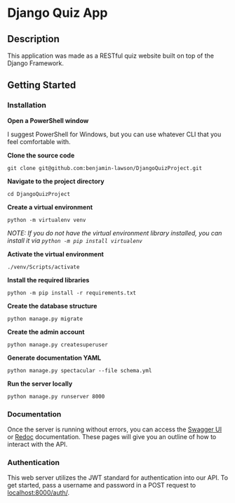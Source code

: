 # Django Quiz App

## Description
This application was made as a RESTful quiz website built on top of the Django Framework.

## Getting Started

### Installation
**Open a PowerShell window**

I suggest PowerShell for Windows, but you can use whatever CLI that you feel comfortable with.

**Clone the source code** 

```
git clone git@github.com:benjamin-lawson/DjangoQuizProject.git
```

**Navigate to the project directory** 

```
cd DjangoQuizProject
```

**Create a virtual environment** 

```
python -m virtualenv venv
```
*NOTE: If you do not have the virtual environment library installed, you can install it via `python -m pip install virtualenv`*

**Activate the virtual environment** 

```
./venv/Scripts/activate
```

**Install the required libraries** 

```
python -m pip install -r requirements.txt
```

**Create the database structure** 

```
python manage.py migrate
```

**Create the admin account**

```
python manage.py createsuperuser
```

**Generate documentation YAML**

```
python manage.py spectacular --file schema.yml
```

**Run the server locally**

```
python manage.py runserver 8000
```

### Documentation
Once the server is running without errors, you can access the 
[Swagger UI](http://localhost:8000/schema/swagger-ui) or [Redoc](http://localhost:8000/schema/redoc/) documentation.
These pages will give you an outline of how to interact with the API.

### Authentication
This web server utilizes the JWT standard for authentication into our API. To get started, pass a username and password 
in a POST request to [localhost:8000/auth/](http://localhost:8000/auth/).
